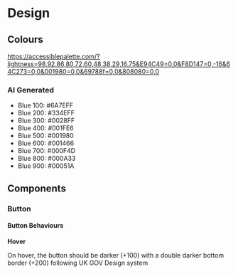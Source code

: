 # Design

## Colours

https://accessiblepalette.com/?lightness=98,92,86,80,72,60,48,38,29,16.75&E94C49=0,0&F8D147=0,-16&64C273=0,0&001980=0,0&69788f=0,0&808080=0,0

### AI Generated

-   Blue 100: #6A7EFF
-   Blue 200: #334EFF
-   Blue 300: #0028FF
-   Blue 400: #001FE6
-   Blue 500: #001980
-   Blue 600: #001466
-   Blue 700: #000F4D
-   Blue 800: #000A33
-   Blue 900: #00051A

## Components

### Button

#### Button Behaviours

**Hover**

On hover, the button should be darker (+100) with a double darker bottom border (+200) following UK GOV Design system

